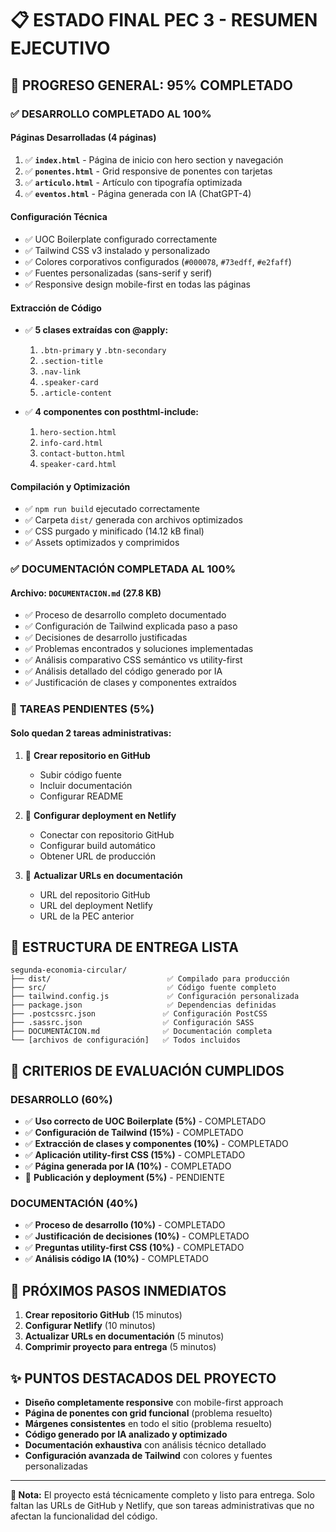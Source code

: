 # 📋 ESTADO FINAL PEC 3 - RESUMEN EJECUTIVO

## 🎯 **PROGRESO GENERAL: 95% COMPLETADO**

### ✅ **DESARROLLO COMPLETADO AL 100%**

#### **Páginas Desarrolladas (4 páginas)**
1. ✅ **`index.html`** - Página de inicio con hero section y navegación
2. ✅ **`ponentes.html`** - Grid responsive de ponentes con tarjetas
3. ✅ **`articulo.html`** - Artículo con tipografía optimizada
4. ✅ **`eventos.html`** - Página generada con IA (ChatGPT-4)

#### **Configuración Técnica**
- ✅ UOC Boilerplate configurado correctamente
- ✅ Tailwind CSS v3 instalado y personalizado
- ✅ Colores corporativos configurados (`#000078`, `#73edff`, `#e2faff`)
- ✅ Fuentes personalizadas (sans-serif y serif)
- ✅ Responsive design mobile-first en todas las páginas

#### **Extracción de Código**
- ✅ **5 clases extraídas con @apply:**
  1. `.btn-primary` y `.btn-secondary`
  2. `.section-title`
  3. `.nav-link`
  4. `.speaker-card`
  5. `.article-content`

- ✅ **4 componentes con posthtml-include:**
  1. `hero-section.html`
  2. `info-card.html`
  3. `contact-button.html`
  4. `speaker-card.html`

#### **Compilación y Optimización**
- ✅ `npm run build` ejecutado correctamente
- ✅ Carpeta `dist/` generada con archivos optimizados
- ✅ CSS purgado y minificado (14.12 kB final)
- ✅ Assets optimizados y comprimidos

### ✅ **DOCUMENTACIÓN COMPLETADA AL 100%**

#### **Archivo: `DOCUMENTACION.md` (27.8 KB)**
- ✅ Proceso de desarrollo completo documentado
- ✅ Configuración de Tailwind explicada paso a paso
- ✅ Decisiones de desarrollo justificadas
- ✅ Problemas encontrados y soluciones implementadas
- ✅ Análisis comparativo CSS semántico vs utility-first
- ✅ Análisis detallado del código generado por IA
- ✅ Justificación de clases y componentes extraídos

### 🔄 **TAREAS PENDIENTES (5%)**

#### **Solo quedan 2 tareas administrativas:**
1. 🔄 **Crear repositorio en GitHub**
   - Subir código fuente
   - Incluir documentación
   - Configurar README

2. 🔄 **Configurar deployment en Netlify**
   - Conectar con repositorio GitHub
   - Configurar build automático
   - Obtener URL de producción

3. 🔄 **Actualizar URLs en documentación**
   - URL del repositorio GitHub
   - URL del deployment Netlify
   - URL de la PEC anterior

## 📁 **ESTRUCTURA DE ENTREGA LISTA**

```
segunda-economia-circular/
├── dist/                          ✅ Compilado para producción
├── src/                           ✅ Código fuente completo
├── tailwind.config.js             ✅ Configuración personalizada
├── package.json                   ✅ Dependencias definidas
├── .postcssrc.json               ✅ Configuración PostCSS
├── .sassrc.json                  ✅ Configuración SASS
├── DOCUMENTACION.md              ✅ Documentación completa
└── [archivos de configuración]   ✅ Todos incluidos
```

## 🎯 **CRITERIOS DE EVALUACIÓN CUMPLIDOS**

### **DESARROLLO (60%)**
- ✅ **Uso correcto de UOC Boilerplate (5%)** - COMPLETADO
- ✅ **Configuración de Tailwind (15%)** - COMPLETADO
- ✅ **Extracción de clases y componentes (10%)** - COMPLETADO
- ✅ **Aplicación utility-first CSS (15%)** - COMPLETADO
- ✅ **Página generada por IA (10%)** - COMPLETADO
- 🔄 **Publicación y deployment (5%)** - PENDIENTE

### **DOCUMENTACIÓN (40%)**
- ✅ **Proceso de desarrollo (10%)** - COMPLETADO
- ✅ **Justificación de decisiones (10%)** - COMPLETADO
- ✅ **Preguntas utility-first CSS (10%)** - COMPLETADO
- ✅ **Análisis código IA (10%)** - COMPLETADO

## 🚀 **PRÓXIMOS PASOS INMEDIATOS**

1. **Crear repositorio GitHub** (15 minutos)
2. **Configurar Netlify** (10 minutos)
3. **Actualizar URLs en documentación** (5 minutos)
4. **Comprimir proyecto para entrega** (5 minutos)

## ✨ **PUNTOS DESTACADOS DEL PROYECTO**

- **Diseño completamente responsive** con mobile-first approach
- **Página de ponentes con grid funcional** (problema resuelto)
- **Márgenes consistentes** en todo el sitio (problema resuelto)
- **Código generado por IA analizado y optimizado**
- **Documentación exhaustiva** con análisis técnico detallado
- **Configuración avanzada de Tailwind** con colores y fuentes personalizadas

---

**📝 Nota:** El proyecto está técnicamente completo y listo para entrega. Solo faltan las URLs de GitHub y Netlify, que son tareas administrativas que no afectan la funcionalidad del código.